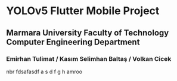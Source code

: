 # YOLOv5 Flutter Mobile Project

## Marmara University Faculty of Technology Computer Engineering Department

### Emirhan Tulimat / Kasım Selimhan Baltaş / Volkan Cicek
nbr
fdsafasdf
a
s
d
f
g
h
amroo